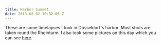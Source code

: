 ```yaml
---
title: Harbor Sunset
date: 2013-08-02 10:32:05 Z
---
```


These are some timelapses I took in Düsseldorf's harbor. Most shots are taken round the Rheinturm. I also took some pictures on this day which you can see [here](http://leolabs.org/blog/pictures/harbor-sunset/ "Harbor Sunset").